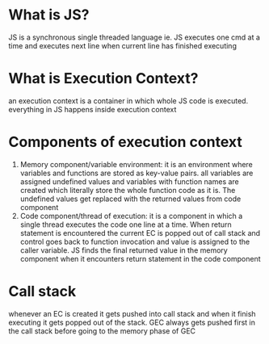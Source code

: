 # What is JS?
JS is a synchronous single threaded language ie. JS executes one cmd at a time and executes next line when current line has finished executing

# What is Execution Context?
an execution context is a container in which whole JS code is executed. everything in JS happens inside execution context

# Components of execution context
1. Memory component/variable environment: it is an environment where variables and functions are stored as key-value pairs. all variables are assigned undefined values and variables with function names are created which literally store the whole function code as it is. The undefined values get replaced with the returned values from code component
2. Code component/thread of execution: it is a component in which a single thread executes the code one line at a time. When return statement is encountered the current EC is popped out of call stack and control goes back to function invocation and value is assigned to the caller variable. JS finds the final returned value in the memory component when it encounters return statement in the code component

# Call stack
whenever an EC is created it gets pushed into call stack and when it finish executing it gets popped out of the stack. GEC always gets pushed first in the call stack before going to the memory phase of GEC

